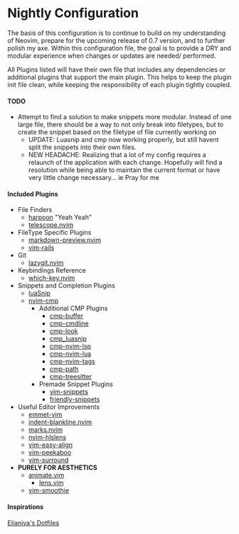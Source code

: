 # Nightly Configuration

The basis of this configuration is to continue to build on my understanding of
Neovim, prepare for the upcoming release of 0.7 version, and to further polish
my axe. Within this configuration file, the goal is to provide a DRY and modular
experience when changes or updates are needed/ performed.

All Plugins listed will have their own file that includes any dependencies or
additional plugins that support the main plugin. This helps to keep the plugin
init file clean, while keeping the responsibility of each plugin tightly
coupled.

#### TODO
- Attempt to find a solution to make snippets more modular. Instead of one large file, there should be a way to not only break into filetypes, but to create the snippet based on the filetype of file currently working on
  - UPDATE: Luasnip and cmp now working properly, but still havent split the
    snippets into their own files.
  - NEW HEADACHE: Realizing that a lot of my config requires a relaunch of the
    application with each change. Hopefully will find a resolution while being
    able to maintain the current format or have very little change necessary...
    ie Pray for me

#### Included Plugins

- File Finders
  - [harpoon](https://github.com/ThePrimeagen/harpoon) "Yeah Yeah"
  - [telescope.nvim](https://github.com/nvim-telescope/telescope.nvim)
- FileType Specific Plugins
  - [markdown-preview.nvim](https://github.com/iamcco/markdown-preview.nvim)
  - [vim-rails](https://github.com/tpope/vim-rails)
- Git 
  - [lazygit.nvim](https://github.com/kdheepak/lazygit.nvim)
- Keybindings Reference
  - [which-key.nvim](https://github.com/folke/which-key.nvim)
- Snippets and Completion Plugins
  - [luaSnip](https://github.com/L3MON4D3/LuaSnip)
  - [nvim-cmp](https://github.com/hrsh7th/nvim-cmp)
    - Additional CMP Plugins
      - [cmp-buffer](https://github.com/hrsh7th/cmp-buffer)
      - [cmp-cmdline](https://github.com/hrsh7th/cmp-cmdline)
      - [cmp-look](https://github.com/octaltree/cmp-look)
      - [cmp_luasnip](https://github.com/saadparwaiz1/cmp_luasnip)
      - [cmp-nvim-lsp](https://github.com/hrsh7th/cmp-nvim-lsp)
      - [cmp-nvim-lua](https://github.com/hrsh7th/cmp-nvim-lua)
      - [cmp-nvim-tags](https://github.com/quangnguyen30192/cmp-nvim-tags)
      - [cmp-path](https://github.com/hrsh7th/cmp-path)
      - [cmp-treesitter](https://github.com/ray-x/cmp-treesitter)
    - Premade Snippet Plugins
      - [vim-snippets](https://github.com/honza/vim-snippets)
      - [friendly-snippets](https://github.com/rafamadriz/friendly-snippets)
- Useful Editor Improvements
  - [emmet-vim](https://github.com/mattn/emmet-vim)
  - [indent-blankline.nvim](https://github.com/lukas-reineke/indent-blankline.nvim)
  - [marks.nvim](https://github.com/chentau/marks.nvim)
  - [nvim-hlslens](https://github.com/kevinhwang91/nvim-hlslens)
  - [vim-easy-align](https://github.com/junegunn/vim-easy-align)
  - [vim-peekaboo](https://github.com/junegunn/vim-peekaboo)
  - [vim-surround](https://github.com/tpope/vim-surround)
- **PURELY FOR AESTHETICS**
  - [animate.vim](https://github.com/camspiers/animate.vim)
    - [lens.vim](https://github.com/camspiers/lens.vim)
  - [vim-smoothie](https://github.com/psliwka/vim-smoothie)

#### Inspirations
[Elianiva's Dotfiles](https://github.com/elianiva/dotfiles/tree/master/config/nvim)


